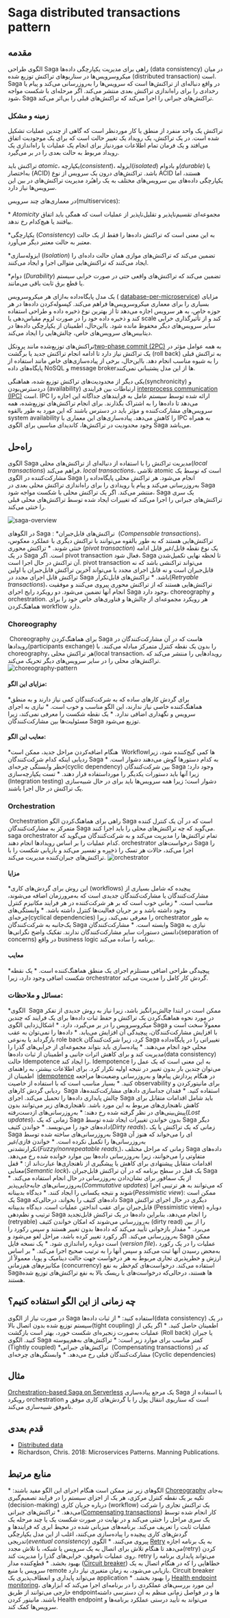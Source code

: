 # ‏Saga distributed transactions pattern

## مقدمه

الگوی طراحی Saga راهی برای مدیریت یکپارچگی داده‌ها (data consistency) در میان میکروسرویس‌ها در سناریو‌های تراکنش توزیع شده (distributed transaction) است. Saga در واقع دنباله‌ای از تراکنش‌ها است که سرویس‌ها را به‌روزرسانی می‌کند و پیام یا رخدادی را برای راه‌اندازی تراکنش بعدی منتشر می‌کند. اگر مرحله‌ای با شکست مواجه شود، Saga تراکنش‌های جبرانی را اجرا می‌کند که تراکنش‌های قبلی را  بی‌اثر می‌کند.

### **زمینه و مشکل**

تراکنش یک واحد منفرد از منطق یا کار موردنظر است که گاهی از چندین عملیات تشکیل شده است. در یک تراکنش، یک رویداد یک تغییر حالت است که برای یک موجودیت اتفاق می‌افتد و یک فرمان تمام اطلاعات موردنیاز برای انجام یک عملیات یا راه‌اندازی یک رویداد مربوط به حالت بعدی را در بر می‌گیرد.

تراکنش باید _atomic_، یکپارچه(_consistent_)، ایزوله(_isolated_) و بادوام(_durable_)  یا به‌اختصار (ACID) باشد. تراکنش‌‌های درون یک سرویس از نوع ACID هستند، اما یکپارچگی داده‌‌های بین سرویس‌‌های مختلف به یک راهبُرد مدیریت تراکنش‌‌های در بین این سرویس‌ها نیاز دارد.

در معماری‌های چند سرویس(multiservices):

*‏ _Atomicity_ مجموعه‌ای تقسیم‌ناپذیر و تقلیل‌ناپذیر از عملیات است که همگی باید اتفاق بیافتند یا هیچ‌کدام رخ ندهد.

*‏ یکپارچگی(_Consistency_) به این معنی است که تراکنش داده‌ها را فقط از یک حالت معتبر به حالت معتبر دیگر می‌آورد.

*‏ ایزوله‌سازی(_Isolation_) تضمین می‌کند که تراکنش‌‌های موازی همان حالت داده‌ای را ایجاد می‌کنند که تراکنش‌‌هایی متوالی اجرا و ایجاد می‌کنند.

*‏ دوام(_Durability_) تضمین می‌کند که تراکنش‌های واقعی حتی در صورت خرابی سیستم یا قطع برق ثابت باقی می‌مانند.

یک مدل پایگاه‌داده به‌ازای هر میکروسرویس ( [database-per-microservice](https://learn.microsoft.com/en-us/dotnet/architecture/cloud-native/distributed-data#database-per-microservice-why)) مزایای بسیاری را برای معماری میکروسرویس‌ها فراهم می‌کند. کپسوله‌کردن داده‌ها در هر حوزه خاص، به هر سرویس اجازه می‌دهد تا از بهترین نوع ذخیره داده و طراحی  استفاده کند و ذخیره داده خود را در صورت لزوم مقیاس‌دهی یا scale کند و از تأثیرگذاری خرابی سایر سرویس‌های دیگر محفوظ مانده شود. بااین‌حال، اطمینان از یکپارچگی داده‌ها در دیتابیس‌‌های سرویس‌‌های خاص، چالش‌‌هایی را ایجاد می‌کند.

تراکنش‌‌های توزیع‌شده مانند پروتکل[two-phase commit (2PC)](https://en.wikipedia.org/wiki/Two-phase_commit_protocol) به همه عوامل مؤثر  در یک تراکنش نیاز دارد تا ادامه انجام تراکنش جدید یا برگشت (roll back) به تراکنش قبلی را به شیوه مناسب انجام دهد. بااین‌حال، برخی از پیاده‌سازی‌‌های خاص مانند استفاده از پایگاه‌‌های داده NoSQL و message brokerها از این مدل پشتیبانی نمی‌کنند.

یکی دیگر از محدودیت‌های تراکنش توزیع شده، هماهنگی(synchronicity) و دردسترس‌بودن (availability) ارتباطات بین فرایندی [interprocess communication (IPC)](https://en.wikipedia.org/wiki/Inter-process_communication) است. IPC ارائه شده توسط سیستم عامل به فرایندهای جداگانه این اجازه را می‌دهد تا داده‌ها را به اشتراک بگذارند. برای انجام تراکنش‌‌های توزیع‌شده، همه سرویس‌‌های مشارکت‌کننده و مؤثر باید در دسترس باشند که این مورد به طور بالقوه system availability را کاهش می‌دهد. پیاده‌سازی‌های این معماری با IPC به همراه  وجود محدودیت در تراکنش‌ها، کاندیدای مناسبی برای الگوی Saga می‌باشد.

## راه‌حل

الگوی Saga مدیریت تراکنش را با استفاده از دنباله‌ای از تراکنش‌های محلی(_local transactions_) فراهم می‌کند. _local transactions_، تلاشی atomic است که توسط یک مشارکت‌کننده در الگوی Saga انجام می‌شود. هر تراکنش محلی پایگاه‌داده را به‌روزرسانی می‌کند و پیام یا رویدادی را برای راه‌اندازی تراکنش محلی بعدی در Saga منتشر می‌کند. اگر یک تراکنش محلی با شکست مواجه شود، Saga یک سری تراکنش‌های جبرانی را اجرا می‌کند که تغییرات ایجاد شده توسط تراکنش‌های محلی قبلی را خنثی می‌کند.


![saga-overview](../assets/messaging/saga-overview.png)



در الگوهای Saga :
*‏ تراکنش‌های قابل‌جبران (_Compensable transactions_)، تراکنش‌هایی هستند که به طور بالقوه می‌توانند با تراکنش دیگری با عملکرد معکوس، خنثی شوند.
*‏ تراکنش محوری (_pivot transaction_) یک نوع نقطه قابل/غیر قابل ادامه در یک Saga است. اگر pivot transaction فعال شود، Saga تا لحظه نهایی تکمیل‌شدن آن تراکنش در حال اجرا است. pivot transaction می‌تواند تراکنشی باشد که نه قابل‌جبران است و نه قابل اجرای مجدد یا می‌تواند آخرین تراکنش قابل‌جبران یا اولین تراکنش قابل اجرای مجدد در Saga باشد.
*‏ تراکنش‌های قابل‌تکرار(_Retryable transactions_)، تراکنش‌هایی هستند که از تراکنش محوری پیروی می‌کنند و موفقیت انجام آنها تضمین می‌شود.
دو رویکرد رایج اجرای Saga وجود دارد، choreography و orchestration. هر رویکرد مجموعه‌ای از چالش‌ها و فناوری‌های خاص خود را برای هماهنگ‌کردن workflow دارد.
### Choreography
‏ Choreography برای هماهنگ‌کردن Saga هاست که در آن مشارکت‌کنندگان در رویدادها(participants exchange) را بدون یک نقطه کنترل متمرکز مبادله می‌کنند. با choreography، هر تراکنش محلی(local transaction، رویدادهایی را منتشر می‌کند که تراکنش‌های محلی را در سایر سرویس‌های دیگر تحریک می‌کند.
![choreography-pattern](../assets/messaging/choreography-pattern.png)
#### مزایای این الگو:
*‏ برای گردش کارهای ساده که به شرکت‌کنندگان کمی نیاز دارند و به منطق هماهنگ‌کننده خاصی نیاز ندارند، این الگو مناسب و خوب است.
*‏ نیازی به اجرای سرویس و نگهداری اضافی ندارد.
*‏ یک نقطه شکست را معرفی نمی‌کند، زیرا مسئولیت‌ها بین مشارکت‌کنندگان Saga توزیع می‌شود.
#### معایب این الگو:
*‏ هنگام اضافه‌کردن مراحل جدید، ممکن است Workflowها کمی گیج‌کننده شود، زیرا ردیابی اینکه کدام شرکت‌کنندگان Saga به کدام دستورها گوش می‌دهند دشوار است.
*‏ خطر وابستگی چرخه‌ای(cyclic dependency) بین شرکت‌کنندگان Saga وجود دارد؛ زیرا آنها باید دستورات یکدیگر را مورداستفاده قرار دهند.
*‏ تست یکپارچه‌سازی (Integration testing) دشوار است؛ زیرا همه سرویس‌ها باید برای در حال شبیه‌سازی یک تراکنش در حال اجرا باشند.
### Orchestration
‏ Orchestration راهی برای هماهنگ‌کردن الگو Saga است که در آن یک کنترل کننده متمرکز به مشارکت‌کنندگان Saga می‌گوید که چه تراکنش‌های محلی را باید اجرا کنند. saga orchestrator تمام تراکنش‌ها را مدیریت می‌کند و به شرکت‌کنندگان می‌گوید که کدام عملیات را بر اساس رویدادها انجام دهند. orchestrator درخواست‌های Saga را اجرا می‌کند، حالات هر تسک را ذخیره و تفسیر می‌کند و بازیابی شکست را با تراکنش‌های جبران‌کننده مدیریت می‌کند.
![orchestrator](../assets/messaging/orchestrator.png)
#### مزایا
*‏ این روش برای گردش‌های کاری(workflows) پیچیده که شامل بسیاری از مشارکت‌کنندگان یا مشارکت‌کنندگان جدیدی است که به‌مرورزمان اضافه می‌شوند، مناسب است.
*‏ زمانی خوب است که بر هر شرکت‌کننده در هر فرایند مکانیزم کنترل وجود داشته باشد و بر جریان فعالیت‌ها کنترل داشته باشد.
*‏ وابستگی‌های چرخه‌ای(cyclical dependencies) را معرفی نمی‌کند، زیرا orchestrator به طور یک‌جانبه به شرکت‌کنندگان Saga وابسته است.
*‏ مشارکت‌کنندگان Saga نیازی به دانستن دستورات سایر مشارکت‌کنندگان ندارند. تفکیک واضح نگرانی‌ها(separation of concerns) در واقع business logic برنامه را ساده می‌کند.
#### معایب
*‏ پیچیدگی طراحی اضافی مستلزم اجرای یک منطق هماهنگ‌کننده است.
*‏ یک نقطه شکست اضافی وجود دارد، زیرا orchestrator گردش کار کامل را مدیریت می‌کند.
### مسائل و ملاحظات:
*‏ الگوی Saga ممکن است در ابتدا چالش‌برانگیز باشد، زیرا نیاز به روش جدیدی از تفکر در مورد نحوه هماهنگ‌کردن یک تراکنش و حفظ ثبات داده‌ها برای یک فرایند که چندین میکروسرویس را در بر می‌گیرد، دارد.
*‏ اشکال‌زدایی الگوی Saga معمولاً سخت است و با افزایش مشارکت‌کنندگان، پیچیدگی آن افزایش می‌یابد.
*‏ داده‌ها را نمی‌توان به عقب بازگرداند یا به‌نوعی role back کرد، زیرا شرکت‌کنندگان Saga تغییراتی را در پایگاه‌داده محلی خود انجام می‌دهند.
*‏ پیاده‌سازی باید بتواند مجموعه‌ای از خرابی‌های گذرا را مدیریت کند و برای کاهش اثرات جانبی و اطمینان از ثبات داده‌ها(data consistency) حالت Idempotence را ایجاد کند. Idempotence به این معنی است که یک عمل را می‌توان چندین بار بدون تغییر در نتیجه اولیه تکرار کرد. برای اطلاعات بیشتر، به راهنمای اطمینان از  [idempotence](https://learn.microsoft.com/en-us/azure/architecture/reference-architectures/containers/aks-mission-critical/mission-critical-data-platform#idempotent-message-processing) در هنگام پردازش پیام‌ها و به‌روزرسانی وضعیت‌ها مراجعه کنید.
*‏ بسیار مناسب است که با استفاده از خاصیت observability برای مانیتورکردن و ردیابی گردش کارهای  Saga استفاده کنید.
*‏ فقدان جداسازی دادهای مشارکت‌کننده‌ها، چالش پایداری داده‌ها را تحمیل می‌کند. اجرای Saga باید شامل اقدامات متقابل برای کاهش ناهنجاری‌های مربوط به این مورد باشد.
ناهنجاری‌های زیر می‌توانند بدون پیش‌بینی‌های در نظر گرفته شده رخ دهند:
*‏ به‌روزرسانی‌های ازدست‌رفته(_Lost updates_)، زمانی که یک Saga بدون خواندن تغییرات ایجاد شده توسط Saga دیگر داده‌های خود را می‌نویسد.
*‏ خواندن کثیف(_Dirty reads_)، زمانی که یک تراکنش یا یک Saga به‌روزرسانی‌های ساخته شده توسط Saga ای را می‌خواند که هنوز آن به‌روزرسانی‌ها را تکمیل نکرده است.
*‏ خواندن فازی/غیر تکرارنشدنی(_Fuzzy/nonrepeatable reads_,)، زمانی که مراحل مختلف Saga داده‌های متفاوتی را می‌خوانند، زیرا به‌روزرسانی داده‌ها بین موارد خوانده شده رخ می‌دهد.
اقدامات متقابل پیشنهادی برای کاهش یا پیشگیری از ناهنجاری‌ها عبارت‌اند از:
*‏ قفل معنایی(_Semantic lock_)، یک قفل در سطح برنامه که در آن تراکنش قابل‌جبران Saga از یک سمافور برای نشان‌دادن به‌روزرسانی در حال انجام استفاده می‌کند.
*‏ به‌روزرسانی‌های جابه‌جایی‌پذیر(_Commutative updates_) که می‌توانند به هر ترتیبی اجرا شوند و نتیجه یکسانی را ایجاد کنند.
*‏ دیدگاه بدبینانه(_Pessimistic view_): ممکن است یک Saga داده‌های کثیف را بخواند، درحالی‌که Saga دیگری در حال اجرای تراکنش قابل‌جبران برای عقب انداختن عملیات است. دیدگاه بدبینانه (Pessimistic view) دوباره ترتیب و نظم‌دهی Saga را انجام می‌دهد، بنابراین داده‌ها در یک تراکنش قابل‌تجدید (retryable) به‌روزرسانی می‌شوند که امکان خواندن کثیف (dirty read) را از بین می‌برد.
*‏ مقدار بازخوانی تأیید می‌کند که داده‌ها بدون تغییر هستند و سپس رکورد را به‌روزرسانی می‌کند. اگر رکورد تغییر کرده باشد، مراحل لغو می‌شود و Saga ممکن است دوباره راه‌اندازی شود.
*‏ یک نسخه فایل (_version file_)، عملیات را در یک رکورد به‌محض رسیدن آنها ثبت می‌کند و سپس آنها را به ترتیب صحیح اجرا می‌کند.
*‏ بر اساس ارزش و خطرپذیری تجاری مربوط به هر درخواست جهت حالت دینامیک و پویا، معمولاً از مکانیزم‌های هم‌زمانی (concurrency) استفاده می‌کند. درخواست‌های کم‌خطر به نفع Sagaها هستند، درحالی‌که درخواست‌های با ریسک بالا به نفع تراکنش‌های توزیع شده هستند.
## چه زمانی از این الگو استفاده کنیم؟
در صورت نیاز از الگوی Saga استفاده کنید:
*‏ از ثبات داده‌ها(data consistency) در یک سیستم توزیع شده بدون اتصال بالا(tight coupling) اطمینان حاصل کنید.
*‏ اگر یکی از عملیات به‌صورت زنجیره‌ای شکست خورد، بهتر است بازگشت (Roll back) یا جبران کنید.
الگوی Saga کمتر مناسب برای موارد زیر است:
*‏ ‌تراکنش‌‌های به‌هم‌پیوسته (Tightly coupled)
*‏ تراکنش‌های جبرانی (Compensating transactions) که در مشارکت‌کنندگان قبلی رخ می‌دهد.
*‏ وابستگی‌های چرخه‌ای (Cyclic dependencies)
## مثال
[Orchestration-based Saga on Serverless](https://github.com/Azure-Samples/saga-orchestration-serverless) یک مرجع پیاده‌سازی Saga با استفاده از رویکرد orchestration است که سناریوی انتقال پول را با گردش‌‌های کاری موفق و ناموفق شبیه‌سازی می‌کند.
## قدم بعدی
- [Distributed data](https://learn.microsoft.com/en-us/dotnet/architecture/cloud-native/distributed-data)
- Richardson, Chris. 2018: Microservices Patterns. Manning Publications.
## منابع مرتبط
الگوهای زیر نیز ممکن است هنگام اجرای این الگو مفید باشند:
*‏ [Choreography](https://learn.microsoft.com/en-us/azure/architecture/patterns/choreography) به‌جای تکیه بر یک نقطه کنترل مرکزی، هر یک از اجزای سیستم را در فرایند تصمیم‌گیری (decision-making) درباره جریان کاری (workflow) یک تراکنش تجاری را شرکت می‌دهد.
*‏ تراکنش‌های جبرانی([Compensating transactions](https://learn.microsoft.com/en-us/azure/architecture/patterns/compensating-transaction)) کار انجام شده توسط یک سری مراحل را خنثی می‌کند و در نهایت در صورت شکست یک یا چند مرحله یک عملیات ثابت را تعریف می‌کند. برنامه‌‌های میزبانی شده در محیط ابری که فرایندها و گردش‌‌های کاری پیچیده را پیاده‌سازی می‌کنند، اغلب از این مدل یکپارچگی تدریجی(_eventual consistency_) پیروی می‌کنند.
*‏ الگوی [Retry](https://learn.microsoft.com/en-us/azure/architecture/patterns/retry) به یک برنامه اجازه می‌دهد تا هنگام تلاش برای اتصال به یک سرویس یا شبکه، با تلاش مجدد(retry) کردن روی عملیات ناموفق، خرابی‌‌های گذرا را مدیریت کند. retry می‌تواند پایداری برنامه را بهبود بخشد.
*‏ قطع‌کننده مدار ([Circuit breaker](https://learn.microsoft.com/en-us/azure/architecture/patterns/circuit-breaker)) خطاهایی را که در هنگام اتصال به یک سرویس یا منبع remote بازیابی می‌شود، به زمان متغیری نیاز دارد. Circuit breaker می‌تواند پایداری و انعطاف‌پذیری یک application را بهبود بخشد.
*‏ [Health endpoint monitoring](https://learn.microsoft.com/en-us/azure/architecture/patterns/health-endpoint-monitoring)، این مورد بررسی‌‌های عملکردی را در برنامه‌ای اجرا می‌کند که ابزارهای خارجی می‌توانند از طریق endpointها و در فواصل زمانی منظم به آن دسترسی داشته باشند. مانیتور کردن Health endpoint می‌تواند به تأیید درستی عملکرد برنامه‌ها و سرویس‌ها کمک کند.